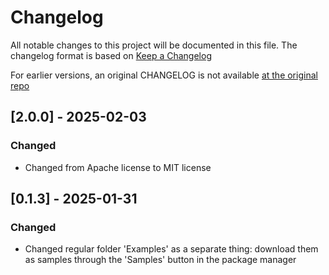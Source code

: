 # Changelog

All notable changes to this project will be documented in this file.
The changelog format is based on [Keep a Changelog](https://keepachangelog.com/en/1.0.0/)

For earlier versions, an original CHANGELOG is not available [at the original repo](https://github.com/grapefrukt/usfxr)

## [2.0.0] - 2025-02-03
### Changed
- Changed from Apache license to MIT license


## [0.1.3] - 2025-01-31
### Changed
- Changed regular folder 'Examples' as a separate thing: download them as samples through the 'Samples' button in the package manager